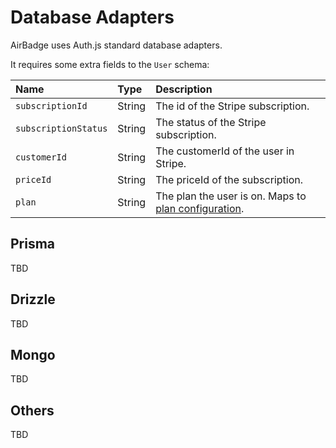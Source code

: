 # Database Adapters

AirBadge uses Auth.js standard database adapters.

It requires some extra fields to the `User` schema:

| Name                 | Type   | Description                                                                  |
| :------------------- | :----- | :--------------------------------------------------------------------------- |
| `subscriptionId`     | String | The id of the Stripe subscription.                                           |
| `subscriptionStatus` | String | The status of the Stripe subscription.                                       |
| `customerId`         | String | The customerId of the user in Stripe.                                        |
| `priceId`            | String | The priceId of the subscription.                                             |
| `plan`               | String | The plan the user is on. Maps to [plan configuration](/configuration#plans). |

## Prisma

TBD

## Drizzle

TBD

## Mongo

TBD

## Others

TBD
